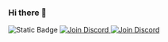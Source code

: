 ### Hi there 👋
<img alt="Static Badge" src="https://img.shields.io/badge/-discord?style=flat&logo=discord&logoColor=white&label=Discord&labelColor=%23D3D3D3&link=https%3A%2F%2Fdiscord.gg%2FEeu6XNXjXz">
<a href="https://discord.gg/Eeu6XNXjXz" style="position=absolute; left=50%">
    <img src="https://img.shields.io/badge/discord-join-purple?style=flat&logo=discord&logocolor=white" alt="Join Discord"/>
    <img src="https://img.shields.io/discord/1130153053056684123.svg?label=Discord&logo=Discord&colorB=7289da&style=flat" alt="Join Discord"/>
</a>

<!--
**IRDrTHIrsTY/IRDrTHIrsTY** is a ✨ _special_ ✨ repository because its `README.md` (this file) appears on your GitHub profile.

Here are some ideas to get you started:

- 🔭 I’m currently working on ...
- 🌱 I’m currently learning ...
- 👯 I’m looking to collaborate on ...
- 🤔 I’m looking for help with ...
- 💬 Ask me about ...
- 📫 How to reach me: ...
- 😄 Pronouns: ...
- ⚡ Fun fact: ...
-->
